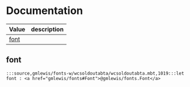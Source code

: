 # Documentation
|Value|description|
|---|---|
|[font](#font)||

## font

```moonbit
:::source,gmlewis/fonts-w/wcsoldoutabta/wcsoldoutabta.mbt,1019:::let font : <a href="gmlewis/fonts#Font">@gmlewis/fonts.Font</a>
```

